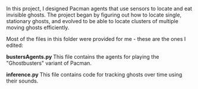 In this project, I designed Pacman agents that use sensors to locate and eat invisible ghosts. 
The project began by figuring out how to locate single, stationary ghosts, and evolved to be able to 
locate clusters of multiple moving ghosts efficiently.

Most of the files in this folder were provided for me - these are the ones I edited:

<b> bustersAgents.py </b> This file contains the agents for playing the "Ghostbusters" variant of Pacman.

<b> inference.py </b> This file contains code for tracking ghosts over time using their sounds.
